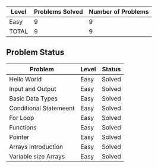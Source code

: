 |Level|Problems Solved|Number of Problems|
|-----|---------------|------------------|
|Easy|9|9|
|TOTAL|9|9|


Problem Status
---
|Problem|Level|Status|
|-------|-----|------|
|Hello World|Easy|Solved|
|Input and Output|Easy|Solved|
|Basic Data Types|Easy|Solved|
|Conditional Statemeent|Easy|Solved|
|For Loop|Easy|Solved|
|Functions|Easy|Solved|
|Pointer|Easy|Solved|
|Arrays Introduction|Easy|Solved|
|Variable size Arrays|Easy|Solved|
